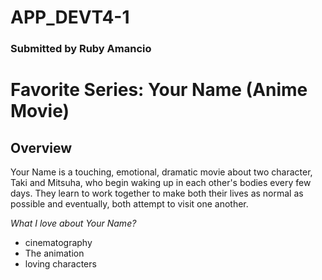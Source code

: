 # APP_DEVT4-1
### Submitted by Ruby Amancio

# Favorite Series: Your Name (Anime Movie)

## Overview
Your Name is a touching, emotional, dramatic movie about two character, Taki and Mitsuha, who begin waking up in each other's bodies every few days. They learn to work together to make both their lives as normal as possible and eventually, both attempt to visit one another.

*What I love about Your Name?* 
- cinematography
- The animation
- loving characters

